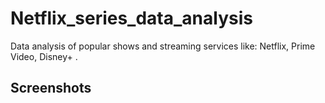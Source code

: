 # Netflix_series_data_analysis
Data analysis of popular shows and streaming services like: Netflix, Prime Video, Disney+ .

## Screenshots
